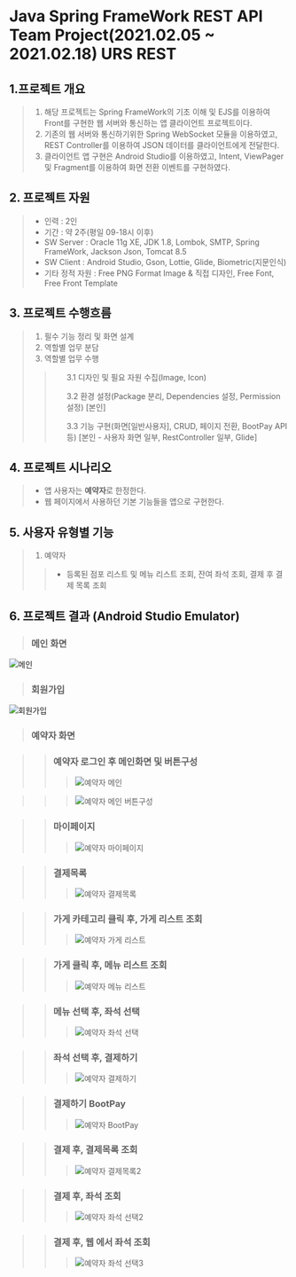 # Java Spring FrameWork REST API Team Project(2021.02.05 ~ 2021.02.18) URS REST

## 1.프로젝트 개요

>1. 해당 프로젝트는 Spring FrameWork의 기초 이해 및 EJS를 이용하여 Front를 구현한 웹 서버와 통신하는 앱 클라이언트 프로젝트이다.<br>
>2. 기존의 웹 서버와 통신하기위한 Spring WebSocket 모듈을 이용하였고, REST Controller를 이용하여 JSON 데이터를 클라이언트에게 전달한다.<br>
>3. 클라이언트 앱 구현은 Android Studio를 이용하였고, Intent, ViewPager 및 Fragment를 이용하여 화면 전환 이벤트를 구현하였다.<br>

## 2. 프로젝트 자원

>+ 인력 : 2인
>+ 기간 : 약 2주(평일 09-18시 이후)
>+ SW Server : Oracle 11g XE, JDK 1.8, Lombok, SMTP, Spring FrameWork, Jackson Json, Tomcat 8.5 
>+ SW Client : Android Studio, Gson, Lottie, Glide, Biometric(지문인식)
>+ 기타 정적 자원 : Free PNG Format Image & 직접 디자인, Free Font, Free Front Template

## 3. 프로젝트 수행흐름

>1. 필수 기능 정리 및 화면 설계
>2. 역할별 업무 분담
>3. 역할별 업무 수행
>><ol> 3.1 디자인 및 필요 자원 수집(Image, Icon) </ol>
>><ol> 3.2 환경 설정(Package 분리, Dependencies 설정, Permission 설정) [본인] </ol>
>><ol> 3.3 기능 구현(화면[일반사용자], CRUD, 페이지 전환, BootPay API 등) [본인 - 사용자 화면 일부, RestController 일부, Glide] </ol>

## 4. 프로젝트 시나리오

>+ 앱 사용자는 **예약자**로 한정한다.
>+ 웹 페이지에서 사용하던 기본 기능들을 앱으로 구현한다.

## 5. 사용자 유형별 기능

>1. 예약자
>>+ 등록된 점포 리스트 및 메뉴 리스트 조회, 잔여 좌석 조회, 결제 후 결제 목록 조회
 
## 6. 프로젝트 결과 (Android Studio Emulator)
>### 메인 화면

![메인](./mdImages/main.png)

>### 회원가입

![회원가입](./mdImages/signup.png)

>### 예약자 화면

>> ### 예약자 로그인 후 메인화면 및 버튼구성
>>> ![예약자 메인](./mdImages/m_main.png)

>>> ![예약자 메인 버튼구성](./mdImages/m_mainButton.png)

>> ### 마이페이지
>>> ![예약자 마이페이지](./mdImages/m_mypage.png)

>> ### 결제목록
>>> ![예약자 결제목록](./mdImages/m_paymentList.png)

>> ### 가게 카테고리 클릭 후, 가게 리스트 조회
>>> ![예약자 가게 리스트](./mdImages/m_chinessStoreList.png)

>> ### 가게 클릭 후, 메뉴 리스트 조회
>>> ![예약자 메뉴 리스트](./mdImages/m_menuList.png)

>> ### 메뉴 선택 후, 좌석 선택
>>> ![예약자 좌석 선택](./mdImages/m_tableMap.png)

>> ### 좌석 선택 후, 결제하기 
>>> ![예약자 결제하기](./mdImages/m_finalPayment.png)

>> ### 결제하기 BootPay 
>>> ![예약자 BootPay](./mdImages/m_bootpay.png)

>> ### 결제 후, 결제목록 조회
>>> ![예약자 결제목록2](./mdImages/m_paymentList2.png)

>> ### 결제 후, 좌석 조회
>>> ![예약자 좌석 선택2](./mdImages/m_tableMap2.png)

>> ### 결제 후, 웹 에서 좌석 조회
>>> ![예약자 좌석 선택3](./mdImages/m_tableMap3.png)


